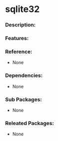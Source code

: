 # sqlite32

### Description:


### Features:


### Reference:
* None

### Dependencies:
* None

### Sub Packages:
* None

### Releated Packages:
* None
